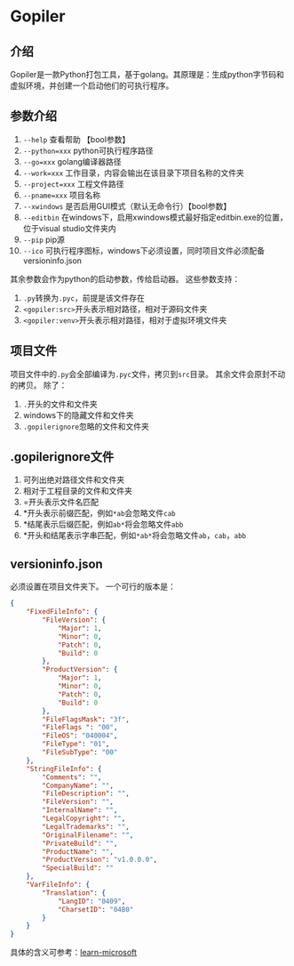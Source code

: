 # Gopiler
## 介绍
Gopiler是一款Python打包工具，基于golang。其原理是：生成python字节码和虚拟环境，并创建一个启动他们的可执行程序。

## 参数介绍
1. `--help` 查看帮助 【bool参数】
2. `--python=xxx` python可执行程序路径
3. `--go=xxx` golang编译器路径
4. `--work=xxx` 工作目录，内容会输出在该目录下项目名称的文件夹
5. `--project=xxx` 工程文件路径
6. `--pname=xxx` 项目名称
7. `--xwindows` 是否启用GUI模式（默认无命令行）【bool参数】
8. `--editbin` 在windows下，启用xwindows模式最好指定editbin.exe的位置，位于visual studio文件夹内
9. `--pip` pip源
10. `--ico` 可执行程序图标，windows下必须设置，同时项目文件必须配备versioninfo.json

其余参数会作为python的启动参数，传给启动器。
这些参数支持：
1. `.py`转换为`.pyc`，前提是该文件存在
2. `<gopiler:src>`开头表示相对路径，相对于源码文件夹
3. `<gopiler:venv>`开头表示相对路径，相对于虚拟环境文件夹

## 项目文件
项目文件中的`.py`会全部编译为`.pyc`文件，拷贝到`src`目录。
其余文件会原封不动的拷贝。
除了：
1. `.`开头的文件和文件夹
2. windows下的隐藏文件和文件夹
3. `.gopilerignore`忽略的文件和文件夹

## .gopilerignore文件
1. 可列出绝对路径文件和文件夹
2. 相对于工程目录的文件和文件夹
3. =开头表示文件名匹配
4. *开头表示前缀匹配，例如`*ab`会忽略文件`cab`
5. *结尾表示后缀匹配，例如`ab*`将会忽略文件`abb`
6. *开头和结尾表示字串匹配，例如`*ab*`将会忽略文件`ab`，`cab`，`abb`

## versioninfo.json
必须设置在项目文件夹下。
一个可行的版本是：
```json
{
    "FixedFileInfo": {
        "FileVersion": {
            "Major": 1,
            "Minor": 0,
            "Patch": 0,
            "Build": 0
        },
        "ProductVersion": {
            "Major": 1,
            "Minor": 0,
            "Patch": 0,
            "Build": 0
        },
        "FileFlagsMask": "3f",
        "FileFlags ": "00",
        "FileOS": "040004",
        "FileType": "01",
        "FileSubType": "00"
    },
    "StringFileInfo": {
        "Comments": "",
        "CompanyName": "",
        "FileDescription": "",
        "FileVersion": "",
        "InternalName": "",
        "LegalCopyright": "",
        "LegalTrademarks": "",
        "OriginalFilename": "",
        "PrivateBuild": "",
        "ProductName": "",
        "ProductVersion": "v1.0.0.0",
        "SpecialBuild": ""
    },
    "VarFileInfo": {
        "Translation": {
            "LangID": "0409",
            "CharsetID": "04B0"
        }
    }
}
```
具体的含义可参考：[learn-microsoft](https://learn.microsoft.com/zh-cn/windows/win32/menurc/versioninfo-resource?redirectedfrom=MSDN)